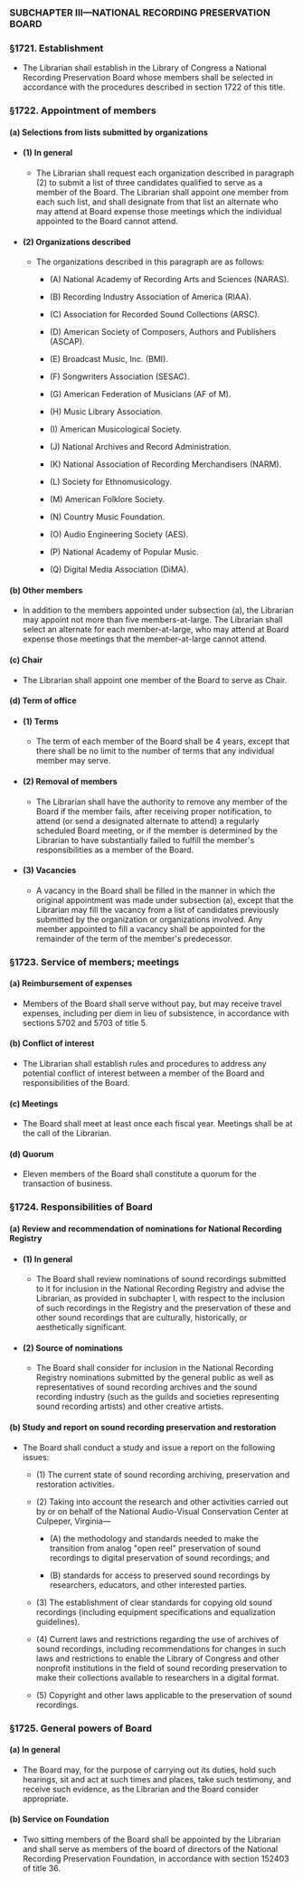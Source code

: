 ### SUBCHAPTER III—NATIONAL RECORDING PRESERVATION BOARD

### §1721. Establishment
* The Librarian shall establish in the Library of Congress a National Recording Preservation Board whose members shall be selected in accordance with the procedures described in section 1722 of this title.

### §1722. Appointment of members
#### (a) Selections from lists submitted by organizations
* #### (1) In general
  * The Librarian shall request each organization described in paragraph (2) to submit a list of three candidates qualified to serve as a member of the Board. The Librarian shall appoint one member from each such list, and shall designate from that list an alternate who may attend at Board expense those meetings which the individual appointed to the Board cannot attend.

* #### (2) Organizations described
  * The organizations described in this paragraph are as follows:

    * (A) National Academy of Recording Arts and Sciences (NARAS).

    * (B) Recording Industry Association of America (RIAA).

    * (C) Association for Recorded Sound Collections (ARSC).

    * (D) American Society of Composers, Authors and Publishers (ASCAP).

    * (E) Broadcast Music, Inc. (BMI).

    * (F) Songwriters Association (SESAC).

    * (G) American Federation of Musicians (AF of M).

    * (H) Music Library Association.

    * (I) American Musicological Society.

    * (J) National Archives and Record Administration.

    * (K) National Association of Recording Merchandisers (NARM).

    * (L) Society for Ethnomusicology.

    * (M) American Folklore Society.

    * (N) Country Music Foundation.

    * (O) Audio Engineering Society (AES).

    * (P) National Academy of Popular Music.

    * (Q) Digital Media Association (DiMA).

#### (b) Other members
* In addition to the members appointed under subsection (a), the Librarian may appoint not more than five members-at-large. The Librarian shall select an alternate for each member-at-large, who may attend at Board expense those meetings that the member-at-large cannot attend.

#### (c) Chair
* The Librarian shall appoint one member of the Board to serve as Chair.

#### (d) Term of office
* #### (1) Terms
  * The term of each member of the Board shall be 4 years, except that there shall be no limit to the number of terms that any individual member may serve.

* #### (2) Removal of members
  * The Librarian shall have the authority to remove any member of the Board if the member fails, after receiving proper notification, to attend (or send a designated alternate to attend) a regularly scheduled Board meeting, or if the member is determined by the Librarian to have substantially failed to fulfill the member's responsibilities as a member of the Board.

* #### (3) Vacancies
  * A vacancy in the Board shall be filled in the manner in which the original appointment was made under subsection (a), except that the Librarian may fill the vacancy from a list of candidates previously submitted by the organization or organizations involved. Any member appointed to fill a vacancy shall be appointed for the remainder of the term of the member's predecessor.

### §1723. Service of members; meetings
#### (a) Reimbursement of expenses
* Members of the Board shall serve without pay, but may receive travel expenses, including per diem in lieu of subsistence, in accordance with sections 5702 and 5703 of title 5.

#### (b) Conflict of interest
* The Librarian shall establish rules and procedures to address any potential conflict of interest between a member of the Board and responsibilities of the Board.

#### (c) Meetings
* The Board shall meet at least once each fiscal year. Meetings shall be at the call of the Librarian.

#### (d) Quorum
* Eleven members of the Board shall constitute a quorum for the transaction of business.

### §1724. Responsibilities of Board
#### (a) Review and recommendation of nominations for National Recording Registry
* #### (1) In general
  * The Board shall review nominations of sound recordings submitted to it for inclusion in the National Recording Registry and advise the Librarian, as provided in subchapter I, with respect to the inclusion of such recordings in the Registry and the preservation of these and other sound recordings that are culturally, historically, or aesthetically significant.

* #### (2) Source of nominations
  * The Board shall consider for inclusion in the National Recording Registry nominations submitted by the general public as well as representatives of sound recording archives and the sound recording industry (such as the guilds and societies representing sound recording artists) and other creative artists.

#### (b) Study and report on sound recording preservation and restoration
* The Board shall conduct a study and issue a report on the following issues:

  * (1) The current state of sound recording archiving, preservation and restoration activities.

  * (2) Taking into account the research and other activities carried out by or on behalf of the National Audio-Visual Conservation Center at Culpeper, Virginia—

    * (A) the methodology and standards needed to make the transition from analog "open reel" preservation of sound recordings to digital preservation of sound recordings; and

    * (B) standards for access to preserved sound recordings by researchers, educators, and other interested parties.


  * (3) The establishment of clear standards for copying old sound recordings (including equipment specifications and equalization guidelines).

  * (4) Current laws and restrictions regarding the use of archives of sound recordings, including recommendations for changes in such laws and restrictions to enable the Library of Congress and other nonprofit institutions in the field of sound recording preservation to make their collections available to researchers in a digital format.

  * (5) Copyright and other laws applicable to the preservation of sound recordings.

### §1725. General powers of Board
#### (a) In general
* The Board may, for the purpose of carrying out its duties, hold such hearings, sit and act at such times and places, take such testimony, and receive such evidence, as the Librarian and the Board consider appropriate.

#### (b) Service on Foundation
* Two sitting members of the Board shall be appointed by the Librarian and shall serve as members of the board of directors of the National Recording Preservation Foundation, in accordance with section 152403 of title 36.